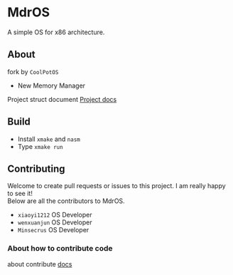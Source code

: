 # MdrOS

A simple OS for x86 architecture.

## About

fork by `CoolPotOS`

* New Memory Manager

Project struct document [Project docs](docs/README.md)

## Build

* Install `xmake` and `nasm`
* Type `xmake run`

## Contributing

Welcome to create pull requests or issues to this project. I am really happy to see it!
<br>
Below are all the contributors to MdrOS.

* `xiaoyi1212` OS Developer
* `wenxuanjun` OS Developer
* `Minsecrus` OS Developer

### About how to contribute code

about contribute [docs](docs/contribute.md)


